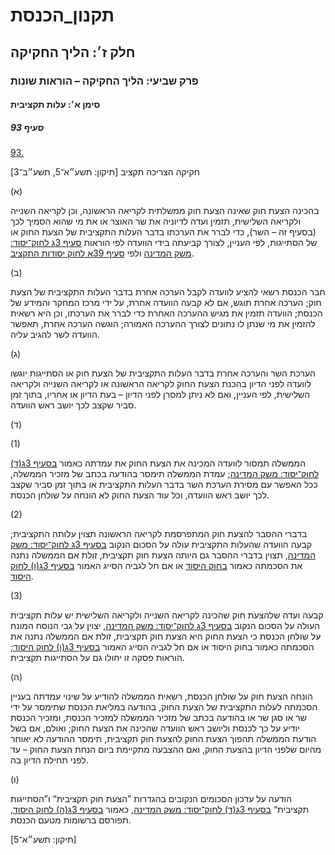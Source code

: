 # תקנון_הכנסת

## חלק ז׳: הליך החקיקה

### פרק שביעי: הליך החקיקה – הוראות שונות

#### סימן א׳: עלות תקציבית

##### סעיף 93

[93.](https://he.wikisource.org/wiki/תקנון_הכנסת#s_yp_93)

חקיקה הצריכה תקציב [תיקון: תשע״א־5, תשע״ב־3]

(א)

בהכינה
הצעת חוק שאינה הצעת חוק ממשלתית לקריאה הראשונה, וכן לקריאה השנייה
ולקריאה השלישית, תזמין ועדה לדיוניה את שר האוצר או את מי שהוא הסמיך לכך
(בסעיף זה – השר), כדי לברר את הערכתו בדבר העלות התקציבית של הצעת החוק או
של הסתייגות, לפי העניין, לצורך קביעתה בידי הוועדה לפי הוראות [סעיף 3ג לחוק־יסוד: משק המדינה](https://he.wikisource.org/wiki/חוק-יסוד:_משק_המדינה#סעיף_3ג "חוק-יסוד: משק המדינה") ולפי [סעיף 39א לחוק יסודות התקציב](https://he.wikisource.org/wiki/חוק_יסודות_התקציב#סעיף_39א "חוק יסודות התקציב").

(ב)

חבר הכנסת
רשאי להציע לוועדה לקבל הערכה אחרת בדבר העלות התקציבית של הצעת חוק; הערכה
אחרת תוגש, אם לא קבעה הוועדה אחרת, על ידי מרכז המחקר והמידע של הכנסת;
הוועדה תזמין את מגיש ההערכה האחרת כדי לברר את הערכתו, וכן היא רשאית
להזמין את מי שנתן לו נתונים לצורך ההערכה האמורה; הוגשה הערכה אחרת, תאפשר
הוועדה לשר להגיב עליה.

(ג)

הערכת השר
והערכה אחרת בדבר העלות התקציבית של הצעת חוק או הסתייגות יוגשו לוועדה
לפני הדיון בהכנת הצעת החוק לקריאה הראשונה או לקריאה השנייה ולקריאה
השלישית, לפי העניין, ואם לא ניתן למסרן לפני הדיון – בעת הדיון או אחריו,
בתוך זמן סביר שקצב לכך יושב ראש הוועדה.

(ד)

(1)

הממשלה תמסור לוועדה המכינה את הצעת החוק את עמדתה כאמור [בסעיף 3ג(ד) לחוק־יסוד: משק המדינה](https://he.wikisource.org/wiki/חוק-יסוד:_משק_המדינה#סעיף_3ג "חוק-יסוד: משק המדינה");
עמדת הממשלה תימסר בהודעה בכתב של מזכיר הממשלה, ככל האפשר עם מסירת הערכת
השר בדבר העלות התקציבית או בתוך זמן סביר שקצב לכך יושב ראש הוועדה, וכל
עוד הצעת החוק לא הונחה על שולחן הכנסת.

(2)

בדברי ההסבר להצעת חוק המתפרסמת לקריאה הראשונה תצוין עלותה התקציבית; קבעה הוועדה שהעלות התקציבית עולה על הסכום הנקוב [בסעיף 3ג לחוק־יסוד: משק המדינה](https://he.wikisource.org/wiki/חוק-יסוד:_משק_המדינה#סעיף_3ג "חוק-יסוד: משק המדינה"), תצוין בדברי ההסבר גם היותה הצעת חוק תקציבית, זולת אם הממשלה נתנה את הסכמתה כאמור [בחוק היסוד](https://he.wikisource.org/wiki/חוק-יסוד:_משק_המדינה "חוק-יסוד: משק המדינה") או אם חל לגביה הסייג האמור [בסעיף 3ג(ו) לחוק היסוד](https://he.wikisource.org/wiki/חוק-יסוד:_משק_המדינה#סעיף_3ג "חוק-יסוד: משק המדינה").

(3)

קבעה ועדה שלהצעת חוק שהכינה לקריאה השנייה ולקריאה השלישית יש עלות תקציבית העולה על הסכום הנקוב [בסעיף 3ג לחוק־יסוד: משק המדינה](https://he.wikisource.org/wiki/חוק-יסוד:_משק_המדינה#סעיף_3ג "חוק-יסוד: משק המדינה"),
יצוין על גבי הנוסח המונח על שולחן הכנסת כי הצעת החוק היא הצעת חוק
תקציבית, זולת אם הממשלה נתנה את הסכמתה כאמור בחוק היסוד או אם חל לגביה
הסייג האמור [בסעיף 3ג(ו) לחוק היסוד](https://he.wikisource.org/wiki/חוק-יסוד:_משק_המדינה#סעיף_3ג "חוק-יסוד: משק המדינה"); הוראות פסקה זו יחולו גם על הסתייגות תקציבית.

(ה)

הונחה הצעת
חוק על שולחן הכנסת, רשאית הממשלה להודיע על שינוי עמדתה בעניין הסכמתה
לעלות התקציבית של הצעת החוק, בהודעה במליאת הכנסת שתימסר על ידי שר או סגן
שר או בהודעה בכתב של מזכיר הממשלה למזכיר הכנסת, ומזכיר הכנסת יודיע על
כך לכנסת וליושב ראש הוועדה שהכינה את הצעת החוק; ואולם, אם בשל הודעת
הממשלה תהפוך הצעת החוק להצעת חוק תקציבית, תימסר ההודעה לא יאוחר מהיום
שלפני הדיון בהצעת החוק, ואם ההצבעה מתקיימת ביום הנחת הצעת החוק – עד לפני
תחילת הדיון בה.

(ו)

הודעה על עדכון הסכומים הנקובים בהגדרות ”הצעת חוק תקציבית“ ו”הסתייגות תקציבית“ [בסעיף 3ג(ד) לחוק־יסוד: משק המדינה](https://he.wikisource.org/wiki/חוק-יסוד:_משק_המדינה#סעיף_3ג "חוק-יסוד: משק המדינה"), כאמור [בסעיף 3ג(ה) לחוק היסוד](https://he.wikisource.org/wiki/חוק-יסוד:_משק_המדינה#סעיף_3ג "חוק-יסוד: משק המדינה"), תפורסם ברשומות מטעם הכנסת.

[תיקון: תשע״א־5]